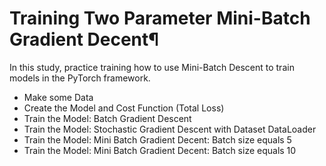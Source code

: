 # Training Two Parameter Mini-Batch Gradient Decent¶

In this study, practice training how to use Mini-Batch Descent to train models in the PyTorch framework.

- Make some Data
- Create the Model and Cost Function (Total Loss)
- Train the Model: Batch Gradient Descent
- Train the Model: Stochastic Gradient Descent with Dataset DataLoader
- Train the Model: Mini Batch Gradient Decent: Batch size equals 5
- Train the Model: Mini Batch Gradient Decent: Batch size equals 10


